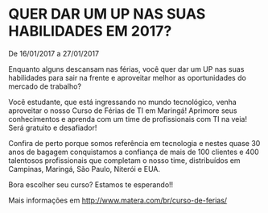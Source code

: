 # QUER DAR UM UP NAS SUAS HABILIDADES EM 2017?

De 16/01/2017 a 27/01/2017

Enquanto alguns descansam nas férias, você quer dar um UP nas suas habilidades para sair na frente e aproveitar melhor as oportunidades do mercado de trabalho?

Você estudante, que está ingressando no mundo tecnológico, venha aproveitar o nosso Curso de Férias de TI em Maringá! Aprimore seus conhecimentos e aprenda com um time de profissionais com TI na veia! Será gratuito e desafiador!

Confira de perto porque somos referência em tecnologia e nestes quase 30 anos de bagagem conquistamos a confiança de mais de 100 clientes e 400 talentosos profissionais que completam o nosso time, distribuídos em Campinas, Maringá, São Paulo, Niterói e EUA.

Bora escolher seu curso? Estamos te esperando!!

Mais informações em http://www.matera.com/br/curso-de-ferias/